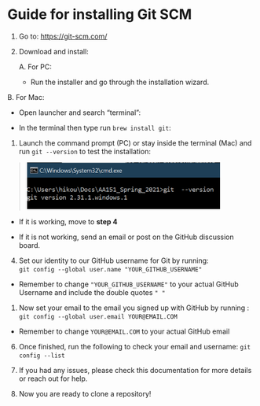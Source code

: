 # Guide for installing Git SCM

1.  Go to: <https://git-scm.com/>

1.  Download and install:

    A.  For PC:
    -  Run the installer and go through the installation wizard.

B.  For Mac:
- Open launcher and search “terminal”:

- In the terminal then type run `brew install git`:


1.  Launch the command prompt (PC) or stay inside the terminal (Mac) and run `git --version` to test the installation:

> <img src="media\image5.png" style="width:4.09743in;height:0.98616in" />
-  If it is working, move to **step 4**

-  If it is not working, send an email or post on the GitHub discussion board.

<!-- -->

4.  Set our identity to our GitHub username for Git by running:  
    `git config --global user.name "YOUR_GITHUB_USERNAME"`
- Remember to change `"YOUR_GITHUB_USERNAME"` to your actual GitHub Username and include the double quotes `" "`

1.  Now set your email to the email you signed up with GitHub by running :
`git config --global user.email YOUR@EMAIL.COM`
- Remember to change `YOUR@EMAIL.COM` to your actual GitHub email

<!-- -->

6.  Once finished, run the following to check your email and username:
`git config --list`

7.  If you had any issues, please check this documentation for more
    details or reach out for help.

8.  Now you are ready to clone a repository!
